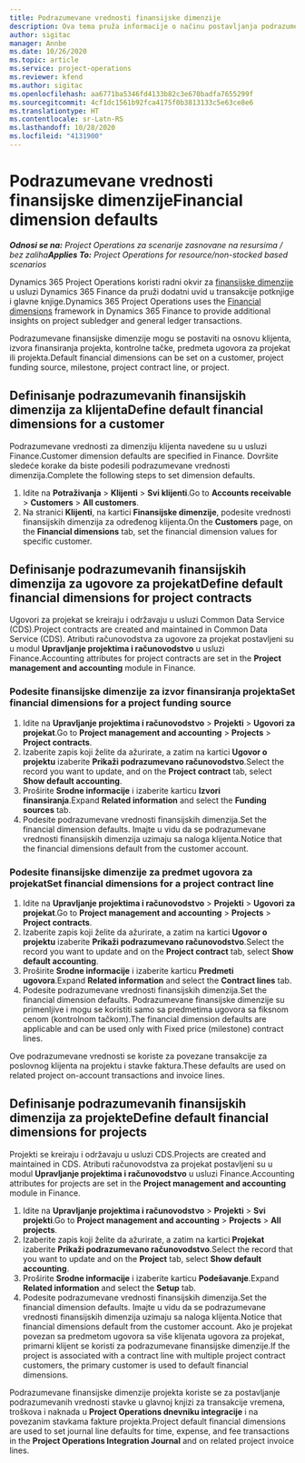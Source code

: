```yaml
---
title: Podrazumevane vrednosti finansijske dimenzije
description: Ova tema pruža informacije o načinu postavljanja podrazumevanih vrednosti finansijskih dimenzija.
author: sigitac
manager: Annbe
ms.date: 10/26/2020
ms.topic: article
ms.service: project-operations
ms.reviewer: kfend
ms.author: sigitac
ms.openlocfilehash: aa6771ba5346fd4133b82c3e670badfa7655299f
ms.sourcegitcommit: 4cf1dc1561b92fca4175f0b3813133c5e63ce8e6
ms.translationtype: HT
ms.contentlocale: sr-Latn-RS
ms.lasthandoff: 10/28/2020
ms.locfileid: "4131900"
---
```

# <a name="financial-dimension-defaults"></a><span data-ttu-id="3f5c1-103">Podrazumevane vrednosti finansijske dimenzije</span><span class="sxs-lookup"><span data-stu-id="3f5c1-103">Financial dimension defaults</span></span>

<span data-ttu-id="3f5c1-104">_**Odnosi se na:** Project Operations za scenarije zasnovane na resursima / bez zaliha_</span><span class="sxs-lookup"><span data-stu-id="3f5c1-104">_**Applies To:** Project Operations for resource/non-stocked based scenarios_</span></span>

<span data-ttu-id="3f5c1-105">Dynamics 365 Project Operations koristi radni okvir za [finansijske dimenzije](https://docs.microsoft.com/dynamics365/finance/general-ledger/financial-dimensions) u usluzi Dynamics 365 Finance da pruži dodatni uvid u transakcije potknjige i glavne knjige.</span><span class="sxs-lookup"><span data-stu-id="3f5c1-105">Dynamics 365 Project Operations uses the [Financial dimensions](https://docs.microsoft.com/dynamics365/finance/general-ledger/financial-dimensions) framework in Dynamics 365 Finance to provide additional insights on project subledger and general ledger transactions.</span></span>

<span data-ttu-id="3f5c1-106">Podrazumevane finansijske dimenzije mogu se postaviti na osnovu klijenta, izvora finansiranja projekta, kontrolne tačke, predmeta ugovora za projekat ili projekta.</span><span class="sxs-lookup"><span data-stu-id="3f5c1-106">Default financial dimensions can be set on a customer, project funding source, milestone, project contract line, or project.</span></span>

## <a name="define-default-financial-dimensions-for-a-customer"></a><span data-ttu-id="3f5c1-107">Definisanje podrazumevanih finansijskih dimenzija za klijenta</span><span class="sxs-lookup"><span data-stu-id="3f5c1-107">Define default financial dimensions for a customer</span></span>

<span data-ttu-id="3f5c1-108">Podrazumevane vrednosti za dimenziju klijenta navedene su u usluzi Finance.</span><span class="sxs-lookup"><span data-stu-id="3f5c1-108">Customer dimension defaults are specified in Finance.</span></span> <span data-ttu-id="3f5c1-109">Dovršite sledeće korake da biste podesili podrazumevane vrednosti dimenzija.</span><span class="sxs-lookup"><span data-stu-id="3f5c1-109">Complete the following steps to set dimension defaults.</span></span>

1. <span data-ttu-id="3f5c1-110">Idite na **Potraživanja** > **Klijenti** > **Svi klijenti**.</span><span class="sxs-lookup"><span data-stu-id="3f5c1-110">Go to **Accounts receivable** > **Customers** > **All customers**.</span></span>
2. <span data-ttu-id="3f5c1-111">Na stranici **Klijenti**, na kartici **Finansijske dimenzije**, podesite vrednosti finansijskih dimenzija za određenog klijenta.</span><span class="sxs-lookup"><span data-stu-id="3f5c1-111">On the **Customers** page, on the **Financial dimensions** tab, set the financial dimension values for specific customer.</span></span>

## <a name="define-default-financial-dimensions-for-project-contracts"></a><span data-ttu-id="3f5c1-112">Definisanje podrazumevanih finansijskih dimenzija za ugovore za projekat</span><span class="sxs-lookup"><span data-stu-id="3f5c1-112">Define default financial dimensions for project contracts</span></span>

<span data-ttu-id="3f5c1-113">Ugovori za projekat se kreiraju i održavaju u usluzi Common Data Service (CDS).</span><span class="sxs-lookup"><span data-stu-id="3f5c1-113">Project contracts are created and maintained in Common Data Service (CDS).</span></span> <span data-ttu-id="3f5c1-114">Atributi računovodstva za ugovore za projekat postavljeni su u modul **Upravljanje projektima i računovodstvo** u usluzi Finance.</span><span class="sxs-lookup"><span data-stu-id="3f5c1-114">Accounting attributes for project contracts are set in the **Project management and accounting** module in Finance.</span></span>

### <a name="set-financial-dimensions-for-a-project-funding-source"></a><span data-ttu-id="3f5c1-115">Podesite finansijske dimenzije za izvor finansiranja projekta</span><span class="sxs-lookup"><span data-stu-id="3f5c1-115">Set financial dimensions for a project funding source</span></span>

1. <span data-ttu-id="3f5c1-116">Idite na **Upravljanje projektima i računovodstvo** > **Projekti** > **Ugovori za projekat**.</span><span class="sxs-lookup"><span data-stu-id="3f5c1-116">Go to **Project management and accounting** > **Projects** > **Project contracts**.</span></span>
2. <span data-ttu-id="3f5c1-117">Izaberite zapis koji želite da ažurirate, a zatim na kartici **Ugovor o projektu** izaberite **Prikaži podrazumevano računovodstvo**.</span><span class="sxs-lookup"><span data-stu-id="3f5c1-117">Select the record you want to update, and on the **Project contract** tab, select **Show default accounting**.</span></span>
3. <span data-ttu-id="3f5c1-118">Proširite **Srodne informacije** i izaberite karticu **Izvori finansiranja**.</span><span class="sxs-lookup"><span data-stu-id="3f5c1-118">Expand **Related information** and select the **Funding sources** tab.</span></span>
4. <span data-ttu-id="3f5c1-119">Podesite podrazumevane vrednosti finansijskih dimenzija.</span><span class="sxs-lookup"><span data-stu-id="3f5c1-119">Set the financial dimension defaults.</span></span> <span data-ttu-id="3f5c1-120">Imajte u vidu da se podrazumevane vrednosti finansijskih dimenzija uzimaju sa naloga klijenta.</span><span class="sxs-lookup"><span data-stu-id="3f5c1-120">Notice that the financial dimensions default from the customer account.</span></span>

### <a name="set-financial-dimensions-for-a-project-contract-line"></a><span data-ttu-id="3f5c1-121">Podesite finansijske dimenzije za predmet ugovora za projekat</span><span class="sxs-lookup"><span data-stu-id="3f5c1-121">Set financial dimensions for a project contract line</span></span>

1. <span data-ttu-id="3f5c1-122">Idite na **Upravljanje projektima i računovodstvo** > **Projekti** > **Ugovori za projekat**.</span><span class="sxs-lookup"><span data-stu-id="3f5c1-122">Go to **Project management and accounting** > **Projects** > **Project contracts**.</span></span>
2. <span data-ttu-id="3f5c1-123">Izaberite zapis koji želite da ažurirate, a zatim na kartici **Ugovor o projektu** izaberite **Prikaži podrazumevano računovodstvo**.</span><span class="sxs-lookup"><span data-stu-id="3f5c1-123">Select the record you want to update and on the **Project contract** tab, select **Show default accounting**.</span></span>
3. <span data-ttu-id="3f5c1-124">Proširite **Srodne informacije** i izaberite karticu **Predmeti ugovora**.</span><span class="sxs-lookup"><span data-stu-id="3f5c1-124">Expand **Related information** and select the **Contract lines** tab.</span></span>
4. <span data-ttu-id="3f5c1-125">Podesite podrazumevane vrednosti finansijskih dimenzija.</span><span class="sxs-lookup"><span data-stu-id="3f5c1-125">Set the financial dimension defaults.</span></span> <span data-ttu-id="3f5c1-126">Podrazumevane finansijske dimenzije su primenljive i mogu se koristiti samo sa predmetima ugovora sa fiksnom cenom (kontrolnom tačkom).</span><span class="sxs-lookup"><span data-stu-id="3f5c1-126">The financial dimension defaults are applicable and can be used only with Fixed price (milestone) contract lines.</span></span>

<span data-ttu-id="3f5c1-127">Ove podrazumevane vrednosti se koriste za povezane transakcije za poslovnog klijenta na projektu i stavke faktura.</span><span class="sxs-lookup"><span data-stu-id="3f5c1-127">These defaults are used on related project on-account transactions and invoice lines.</span></span>

## <a name="define-default-financial-dimensions-for-projects"></a><span data-ttu-id="3f5c1-128">Definisanje podrazumevanih finansijskih dimenzija za projekte</span><span class="sxs-lookup"><span data-stu-id="3f5c1-128">Define default financial dimensions for projects</span></span>

<span data-ttu-id="3f5c1-129">Projekti se kreiraju i održavaju u usluzi CDS.</span><span class="sxs-lookup"><span data-stu-id="3f5c1-129">Projects are created and maintained in CDS.</span></span> <span data-ttu-id="3f5c1-130">Atributi računovodstva za projekat postavljeni su u modul **Upravljanje projektima i računovodstvo** u usluzi Finance.</span><span class="sxs-lookup"><span data-stu-id="3f5c1-130">Accounting attributes for projects are set in the **Project management and accounting** module in Finance.</span></span>

1. <span data-ttu-id="3f5c1-131">Idite na **Upravljanje projektima i računovodstvo** > **Projekti** > **Svi projekti**.</span><span class="sxs-lookup"><span data-stu-id="3f5c1-131">Go to **Project management and accounting** > **Projects** > **All projects**.</span></span>
2. <span data-ttu-id="3f5c1-132">Izaberite zapis koji želite da ažurirate, a zatim na kartici **Projekat** izaberite **Prikaži podrazumevano računovodstvo**.</span><span class="sxs-lookup"><span data-stu-id="3f5c1-132">Select the record that you want to update and on the **Project** tab, select **Show default accounting**.</span></span>
3. <span data-ttu-id="3f5c1-133">Proširite **Srodne informacije** i izaberite karticu **Podešavanje**.</span><span class="sxs-lookup"><span data-stu-id="3f5c1-133">Expand **Related information** and select the **Setup** tab.</span></span>
4. <span data-ttu-id="3f5c1-134">Podesite podrazumevane vrednosti finansijskih dimenzija.</span><span class="sxs-lookup"><span data-stu-id="3f5c1-134">Set the financial dimension defaults.</span></span> <span data-ttu-id="3f5c1-135">Imajte u vidu da se podrazumevane vrednosti finansijskih dimenzija uzimaju sa naloga klijenta.</span><span class="sxs-lookup"><span data-stu-id="3f5c1-135">Notice that financial dimensions default from the customer account.</span></span> <span data-ttu-id="3f5c1-136">Ako je projekat povezan sa predmetom ugovora sa više klijenata ugovora za projekat, primarni klijent se koristi za podrazumevane finansijske dimenzije.</span><span class="sxs-lookup"><span data-stu-id="3f5c1-136">If the project is associated with a contract line with multiple project contract customers, the primary customer is used to default financial dimensions.</span></span>

<span data-ttu-id="3f5c1-137">Podrazumevane finansijske dimenzije projekta koriste se za postavljanje podrazumevanih vrednosti stavke u glavnoj knjizi za transakcije vremena, troškova i naknada u **Project Operations dnevniku integracije** i na povezanim stavkama fakture projekta.</span><span class="sxs-lookup"><span data-stu-id="3f5c1-137">Project default financial dimensions are used to set journal line defaults for time, expense, and fee transactions in the **Project Operations Integration Journal** and on related project invoice lines.</span></span>
